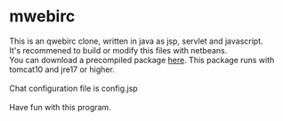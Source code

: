 # mwebirc
 This is an qwebirc clone, written in java as jsp, servlet and javascript.<br>
 It's recommened to build or modify this files with netbeans.<br>
 You can download a precompiled package [here](https://github.com/user-attachments/files/16740796/mwebirc.zip).
 This package runs with tomcat10 and jre17 or higher.<br>
<br>
 Chat configuration file is config.jsp<br>
 <br>
 Have fun with this program.<br>

